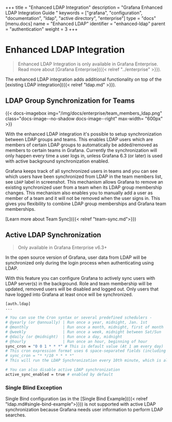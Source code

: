 +++
title = "Enhanced LDAP Integration"
description = "Grafana Enhanced LDAP Integration Guide "
keywords = ["grafana", "configuration", "documentation", "ldap", "active directory", "enterprise"]
type = "docs"
[menu.docs]
name = "Enhanced LDAP"
identifier = "enhanced-ldap"
parent = "authentication"
weight = 3
+++

# Enhanced LDAP Integration

> Enhanced LDAP Integration is only available in Grafana Enterprise. Read more about [Grafana Enterprise]({{< relref "../enterprise" >}}).

The enhanced LDAP integration adds additional functionality on top of the [existing LDAP integration]({{< relref "ldap.md" >}}).

## LDAP Group Synchronization for Teams

{{< docs-imagebox img="/img/docs/enterprise/team_members_ldap.png" class="docs-image--no-shadow docs-image--right" max-width= "600px" >}}

With the enhanced LDAP integration it's possible to setup synchronization between LDAP groups and teams. This enables LDAP users which are members
of certain LDAP groups to automatically be added/removed as members to certain teams in Grafana. Currently the synchronization will only happen every
time a user logs in, unless Grafana 6.3 (or later) is used with active background synchronization enabled.

Grafana keeps track of all synchronized users in teams and you can see which users have been synchronized from LDAP in the team members list, see `LDAP` label in screenshot.
This mechanism allows Grafana to remove an existing synchronized user from a team when its LDAP group membership changes. This mechanism also enables you to manually add
a user as member of a team and it will not be removed when the user signs in. This gives you flexibility to combine LDAP group memberships and Grafana team memberships.

[Learn more about Team Sync]({{< relref "team-sync.md">}})

<div class="clearfix"></div>

## Active LDAP Synchronization

> Only available in Grafana Enterprise v6.3+

In the open source version of Grafana, user data from LDAP will be synchronized only during the login process when authenticating using LDAP.

With this feature you can configure Grafana to actively sync users with LDAP server(s) in the background. Role and team membership will be updated, removed users will be disabled and logged out. Only users that have logged into Grafana at least once will be synchronized.

```bash
[auth.ldap]
...

# You can use the Cron syntax or several predefined schedulers -
# @yearly (or @annually) | Run once a year, midnight, Jan. 1st        | 0 0 0 1 1 *
# @monthly               | Run once a month, midnight, first of month | 0 0 0 1 * *
# @weekly                | Run once a week, midnight between Sat/Sun  | 0 0 0 * * 0
# @daily (or @midnight)  | Run once a day, midnight                   | 0 0 0 * * *
# @hourly                | Run once an hour, beginning of hour        | 0 0 * * * *
sync_cron = "0 0 1 * * *" # This is default value (At 1 am every day)
# This cron expression format uses 6 space-separated fields (including seconds), for example
# sync_cron = "* */10 * * * *"
# This will run the LDAP Synchronization every 10th minute, which is also the minimal interval between the grafana sync times i.e. you cannot set it for every 9th minute

# You can also disable active LDAP synchronization
active_sync_enabled = true # enabled by default
```

### Single Blind Exception

Single Bind configuration (as in the [Single Bind Example]({{< relref "ldap.md#single-bind-example">}})) is not supported with active LDAP synchronization because Grafana needs user information to perform LDAP searches.
